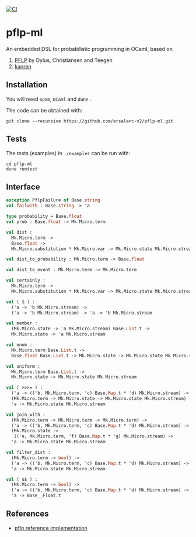 [![CI](https://github.com/arsalanc-v2/pflp-ml/actions/workflows/ci.yml/badge.svg)](https://github.com/arsalanc-v2/pflp-ml/actions/workflows/ci.yml)

# pflp-ml

An embedded DSL for probabilistic programming in OCaml, based on 
1. [PFLP](https://arxiv.org/pdf/1905.07212.pdf) by Dylus, Christiansen and Teegen 
2. [kanren](https://github.com/arsalanc-v2/kanren)

## Installation
You will need `opam`, `OCaml` and `dune` .

The code can be obtained with:
```
git clone --recursive https://github.com/arsalanc-v2/pflp-ml.git
```

## Tests
The tests (examples) in `./examples` can be run with:
```
cd pflp-ml
dune runtest
```
## Interface
```OCaml
exception PflpFailure of Base.string
val failwith : Base.string -> 'a

type probability = Base.float
val prob : Base.float -> Mk.Micro.term

val dist :
  Mk.Micro.term ->
  Base.float ->
  Mk.Micro.substitution * Mk.Micro.var -> Mk.Micro.state Mk.Micro.stream

val dist_to_probability : Mk.Micro.term -> Base.float

val dist_to_event : Mk.Micro.term -> Mk.Micro.term

val certainly :
  Mk.Micro.term ->
  Mk.Micro.substitution * Mk.Micro.var -> Mk.Micro.state Mk.Micro.stream

val ( $ ) :
  ('a -> 'b Mk.Micro.stream) ->
  ('a -> 'b Mk.Micro.stream) -> 'a -> 'b Mk.Micro.stream

val member :
  (Mk.Micro.state -> 'a Mk.Micro.stream) Base.List.t ->
  Mk.Micro.state -> 'a Mk.Micro.stream

val enum :
  Mk.Micro.term Base.List.t ->
  Base.float Base.List.t -> Mk.Micro.state -> Mk.Micro.state Mk.Micro.stream

val uniform :
  Mk.Micro.term Base.List.t ->
  Mk.Micro.state -> Mk.Micro.state Mk.Micro.stream

val ( >>>= ) :
  ('a -> (('b, Mk.Micro.term, 'c) Base.Map.t * 'd) Mk.Micro.stream) ->
  (Mk.Micro.term -> Mk.Micro.state -> Mk.Micro.state Mk.Micro.stream) ->
  'a -> Mk.Micro.state Mk.Micro.stream

val join_with :
  (Mk.Micro.term -> Mk.Micro.term -> Mk.Micro.term) ->
  ('a -> (('b, Mk.Micro.term, 'c) Base.Map.t * 'd) Mk.Micro.stream) ->
  (Mk.Micro.state ->
   (('e, Mk.Micro.term, 'f) Base.Map.t * 'g) Mk.Micro.stream) ->
  'a -> Mk.Micro.state Mk.Micro.stream

val filter_dist :
  (Mk.Micro.term -> bool) ->
  ('a -> (('b, Mk.Micro.term, 'c) Base.Map.t * 'd) Mk.Micro.stream) ->
  'a -> Mk.Micro.state Mk.Micro.stream

val ( $$ ) :
  (Mk.Micro.term -> bool) ->
  ('a -> (('b, Mk.Micro.term, 'c) Base.Map.t * 'd) Mk.Micro.stream) ->
  'a -> Base__Float.t
```

## References
- [pflp reference implementation](https://github.com/finnteegen/pflp/)


